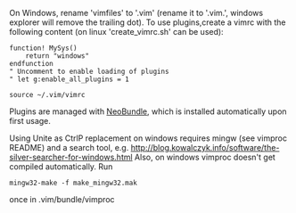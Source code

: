 On Windows, rename 'vimfiles' to '.vim' (rename it to '.vim.',
windows explorer will remove the trailing dot).
To use plugins,create a vimrc with the following content (on linux 'create_vimrc.sh' can be used):

    function! MySys()
        return "windows"
    endfunction
    " Uncomment to enable loading of plugins
    " let g:enable_all_plugins = 1

    source ~/.vim/vimrc

Plugins are managed with [NeoBundle](https://github.com/Shougo/neobundle.vim),
which is installed automatically upon first usage.

Using Unite as CtrlP replacement on windows requires mingw (see vimproc README)
and a search tool, e.g.
http://blog.kowalczyk.info/software/the-silver-searcher-for-windows.html
Also, on windows vimproc doesn't get compiled automatically. Run

    mingw32-make -f make_mingw32.mak

once in .vim/bundle/vimproc
